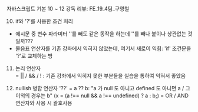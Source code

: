 자바스크립트 기본 10 ~ 12 강독 리뷰: FE_19_4팀_구영철

10. if와 '?'를 사용한 조건 처리
  -  에시문 중 변수 파라미터 ''를 빼도 같은 동작을 하는데 ''를 빼나 붙이나 상관없는 것일까???
  -  물음표 연산자를 기존 강좌에서 익히지 않았는데, 여기서 새로이 익힘: 'if' 조건문을 '?'로 교체하는 방

11. 논리 연산자\
    = || / && / ! : 기존 강좌에서 익히지 못한 부분들을 실습을 통하여 익혀서 좋았음

12. nullish 병합 연산자 '??'
    = a ?? b: "a 가 null 도 아니고 defined 도 아니면 a / 그 이외의 경우는 b"
      (x = (a !== null && a !== undefined) ? a : b;)
    = OR / AND 연산자와 사용 시 괄호사용
